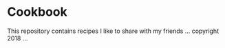# Cookbook

This repository contains recipes I like to share with my friends
 ... copyright 2018 ...